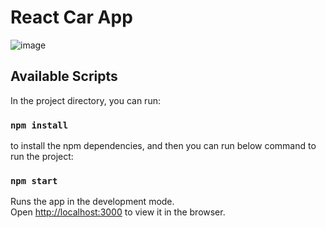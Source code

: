 # React Car App

![image](https://user-images.githubusercontent.com/11770433/232999267-21df6213-d9e2-4601-bdfc-66b7dfdcb796.png)

## Available Scripts

In the project directory, you can run:

### `npm install`
to install the npm dependencies, and then you can run below command to run the project:
### `npm start`

Runs the app in the development mode.\
Open [http://localhost:3000](http://localhost:3000) to view it in the browser.
